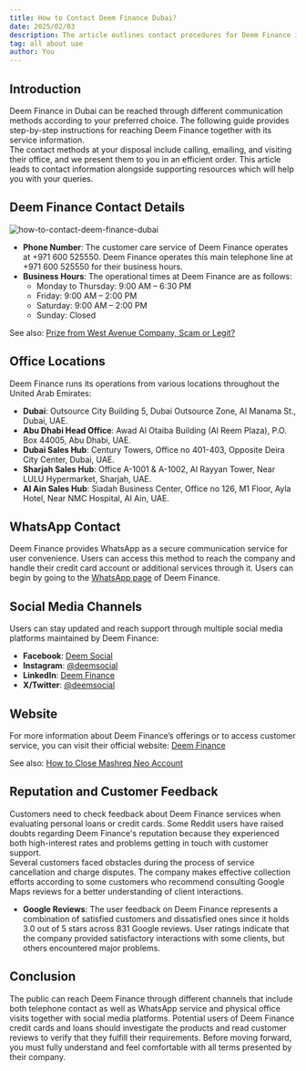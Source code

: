 ```yaml
---
title: How to Contact Deem Finance Dubai?
date: 2025/02/03
description: The article outlines contact procedures for Deem Finance in Dubai and presents service information and customer assessment.
tag: all about uae
author: You
---
```


## Introduction

Deem Finance in Dubai can be reached through different communication methods according to your preferred choice. The following guide provides step-by-step instructions for reaching Deem Finance together with its service information.  
The contact methods at your disposal include calling, emailing, and visiting their office, and we present them to you in an efficient order. This article leads to contact information alongside supporting resources which will help you with your queries.

## Deem Finance Contact Details

![how-to-contact-deem-finance-dubai](/images/deem-finance-dubai.jpg)

- **Phone Number**: The customer care service of Deem Finance operates at +971 600 525550. Deem Finance operates this main telephone line at +971 600 525550 for their business hours.
- **Business Hours**: The operational times at Deem Finance are as follows:
  - Monday to Thursday: 9:00 AM – 6:30 PM
  - Friday: 9:00 AM – 2:00 PM
  - Saturday: 9:00 AM – 2:00 PM
  - Sunday: Closed

See also: [Prize from West Avenue Company, Scam or Legit?](https://uaedays.vercel.app/posts/west-avenue-scam)

## Office Locations

Deem Finance runs its operations from various locations throughout the United Arab Emirates:
- **Dubai**: Outsource City Building 5, Dubai Outsource Zone, Al Manama St., Dubai, UAE.
- **Abu Dhabi Head Office**: Awad Al Otaiba Building (Al Reem Plaza), P.O. Box 44005, Abu Dhabi, UAE.
- **Dubai Sales Hub**: Century Towers, Office no 401-403, Opposite Deira City Center, Dubai, UAE.
- **Sharjah Sales Hub**: Office A-1001 & A-1002, Al Rayyan Tower, Near LULU Hypermarket, Sharjah, UAE.
- **Al Ain Sales Hub**: Siadah Business Center, Office no 126, M1 Floor, Ayla Hotel, Near NMC Hospital, Al Ain, UAE.

## WhatsApp Contact

Deem Finance provides WhatsApp as a secure communication service for user convenience. Users can access this method to reach the company and handle their credit card account or additional services through it.  Users can begin by going to the [WhatsApp page](https://deem.io/cards/whatsapp) of Deem Finance.

## Social Media Channels

Users can stay updated and reach support through multiple social media platforms maintained by Deem Finance:
- **Facebook**: [Deem Social](https://facebook.com/deemsocial)
- **Instagram**: [@deemsocial](https://www.instagram.com/deemsocial)
- **LinkedIn**: [Deem Finance](https://www.linkedin.com/company/deem-finance)
- **X/Twitter**: [@deemsocial](https://twitter.com/deemsocial)

## Website

For more information about Deem Finance’s offerings or to access customer service, you can visit their official website: [Deem Finance](https://www.deemfinance.com)

See also: [How to Close Mashreq Neo Account](https://uaedays.vercel.app/posts/how-to-close-mashreq-neo-account)

## Reputation and Customer Feedback

Customers need to check feedback about Deem Finance services when evaluating personal loans or credit cards. Some Reddit users have raised doubts regarding Deem Finance's reputation because they experienced both high-interest rates and problems getting in touch with customer support.  
Several customers faced obstacles during the process of service cancellation and charge disputes. The company makes effective collection efforts according to some customers who recommend consulting Google Maps reviews for a better understanding of client interactions.  
- **Google Reviews**: The user feedback on Deem Finance represents a combination of satisfied customers and dissatisfied ones since it holds 3.0 out of 5 stars across 831 Google reviews. User ratings indicate that the company provided satisfactory interactions with some clients, but others encountered major problems.

## Conclusion

The public can reach Deem Finance through different channels that include both telephone contact as well as WhatsApp service and physical office visits together with social media platforms.
Potential users of Deem Finance credit cards and loans should investigate the products and read customer reviews to verify that they fulfill their requirements. Before moving forward, you must fully understand and feel comfortable with all terms presented by their company.
